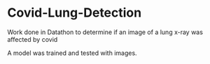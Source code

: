 # Covid-Lung-Detection
Work done in Datathon to determine if an image of a lung x-ray was affected by covid

A model was trained and tested with images.
